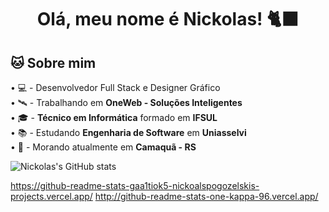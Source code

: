 # <h1 align="center">Olá, meu nome é Nickolas! 🐈‍⬛</h1>

## 🐱 Sobre mim
 • 💻 - Desenvolvedor Full Stack e Designer Gráfico  
 • 🛰️ - Trabalhando em **OneWeb - Soluções Inteligentes**  
 • 🎓 - **Técnico em Informática** formado em **IFSUL**   
 • 📚 - Estudando **Engenharia de Software** em **Uniasselvi**  
 • 📌 - Morando atualmente em **Camaquã - RS**  

 ![Nickolas's GitHub stats](http://github-readme-stats-one-kappa-96.vercel.app/api?username=NickoalsPogozelski&show_icons=true&theme=default)

https://github-readme-stats-gaa1tiok5-nickoalspogozelskis-projects.vercel.app/
http://github-readme-stats-one-kappa-96.vercel.app/
